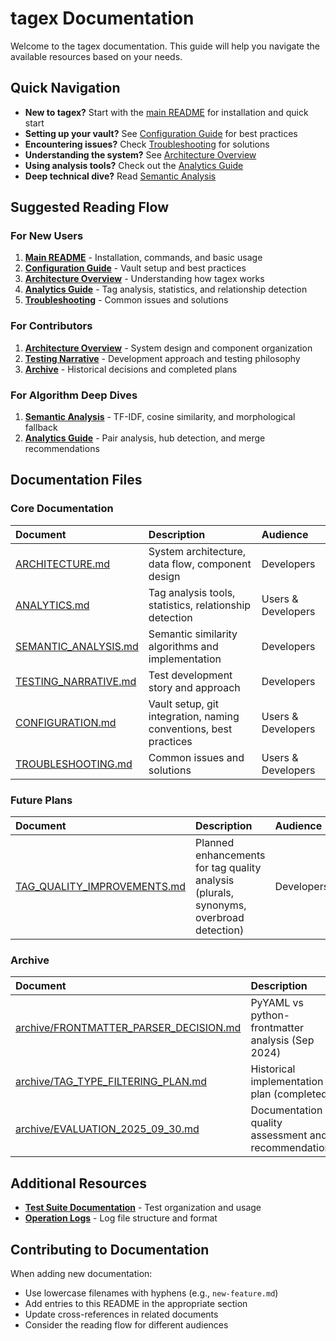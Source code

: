 # tagex Documentation

Welcome to the tagex documentation. This guide will help you navigate the available resources based on your needs.

## Quick Navigation

- **New to tagex?** Start with the [main README](../README.md) for installation and quick start
- **Setting up your vault?** See [Configuration Guide](CONFIGURATION.md) for best practices
- **Encountering issues?** Check [Troubleshooting](TROUBLESHOOTING.md) for solutions
- **Understanding the system?** See [Architecture Overview](ARCHITECTURE.md)
- **Using analysis tools?** Check out the [Analytics Guide](ANALYTICS.md)
- **Deep technical dive?** Read [Semantic Analysis](SEMANTIC_ANALYSIS.md)

## Suggested Reading Flow

### For New Users

1. **[Main README](../README.md)** - Installation, commands, and basic usage
2. **[Configuration Guide](CONFIGURATION.md)** - Vault setup and best practices
3. **[Architecture Overview](ARCHITECTURE.md)** - Understanding how tagex works
4. **[Analytics Guide](ANALYTICS.md)** - Tag analysis, statistics, and relationship detection
5. **[Troubleshooting](TROUBLESHOOTING.md)** - Common issues and solutions

### For Contributors

1. **[Architecture Overview](ARCHITECTURE.md)** - System design and component organization
2. **[Testing Narrative](TESTING_NARRATIVE.md)** - Development approach and testing philosophy
3. **[Archive](archive/)** - Historical decisions and completed plans

### For Algorithm Deep Dives

1. **[Semantic Analysis](SEMANTIC_ANALYSIS.md)** - TF-IDF, cosine similarity, and morphological fallback
2. **[Analytics Guide](ANALYTICS.md)** - Pair analysis, hub detection, and merge recommendations

## Documentation Files

### Core Documentation

| Document | Description | Audience |
|:---------|:------------|:---------|
| [ARCHITECTURE.md](ARCHITECTURE.md) | System architecture, data flow, component design | Developers |
| [ANALYTICS.md](ANALYTICS.md) | Tag analysis tools, statistics, relationship detection | Users & Developers |
| [SEMANTIC_ANALYSIS.md](SEMANTIC_ANALYSIS.md) | Semantic similarity algorithms and implementation | Developers |
| [TESTING_NARRATIVE.md](TESTING_NARRATIVE.md) | Test development story and approach | Developers |
| [CONFIGURATION.md](CONFIGURATION.md) | Vault setup, git integration, naming conventions, best practices | Users & Developers |
| [TROUBLESHOOTING.md](TROUBLESHOOTING.md) | Common issues and solutions | Users & Developers |

### Future Plans

| Document | Description | Audience |
|:---------|:------------|:---------|
| [TAG_QUALITY_IMPROVEMENTS.md](TAG_QUALITY_IMPROVEMENTS.md) | Planned enhancements for tag quality analysis (plurals, synonyms, overbroad detection) | Developers |

### Archive

| Document | Description | Audience |
|:---------|:------------|:---------|
| [archive/FRONTMATTER_PARSER_DECISION.md](archive/FRONTMATTER_PARSER_DECISION.md) | PyYAML vs python-frontmatter analysis (Sep 2024) | Developers |
| [archive/TAG_TYPE_FILTERING_PLAN.md](archive/TAG_TYPE_FILTERING_PLAN.md) | Historical implementation plan (completed) | Developers |
| [archive/EVALUATION_2025_09_30.md](archive/EVALUATION_2025_09_30.md) | Documentation quality assessment and recommendations | Developers |

## Additional Resources

- **[Test Suite Documentation](../tests/README.md)** - Test organization and usage
- **[Operation Logs](../logs/README.md)** - Log file structure and format

## Contributing to Documentation

When adding new documentation:

- Use lowercase filenames with hyphens (e.g., `new-feature.md`)
- Add entries to this README in the appropriate section
- Update cross-references in related documents
- Consider the reading flow for different audiences